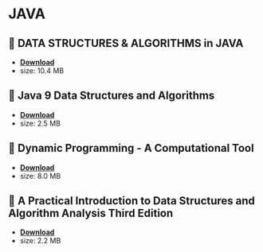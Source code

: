 # JAVA

## :rocket: DATA STRUCTURES & ALGORITHMS in JAVA

* [**Download**](./src/JAVA/Data-Structures-and-Algorithms-in-Java.pdf)
* size: 10.4 MB

## :rocket: Java 9 Data Structures and Algorithms

* [**Download**](./src/JAVA/java-9-data-structures-algorithms.pdf)
* size: 2.5 MB

## :rocket: Dynamic Programming - A Computational Tool

* [**Download**](./src/JAVA/Dynamic-Programming-A-Computational-Tool.pdf)
* size: 8.0 MB

## :rocket: A Practical Introduction to Data Structures and Algorithm Analysis Third Edition

* [**Download**](./src/JAVA/book.pdf)
* size: 2.2 MB
